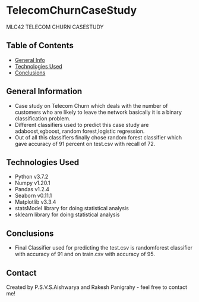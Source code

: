 # TelecomChurnCaseStudy
MLC42 TELECOM CHURN CASESTUDY
## Table of Contents
* [General Info](#general-information)
* [Technologies Used](#technologies-used)
* [Conclusions](#conclusions)

## General Information
- Case study on  Telecom Churn which deals with the number of customers who are likely to leave the network basically it is a binary classification problem.
- Different classifiers used to predict this case study are adaboost,xgboost, random forest,logistic regression.
- Out of all this classifiers finally chose random forest classifier which gave accuracy of 91 percent on test.csv with recall of 72.

## Technologies Used
- Python v3.7.2
- Numpy v1.20.1
- Pandas v1.2.4
- Seaborn v0.11.1
- Matplotlib v3.3.4
- statsModel library for doing statistical analysis
- sklearn library for doing statistical analysis

## Conclusions
- Final Classifier used for predicting the test.csv is randomforest classifier with accuracy of 91 and on train.csv with accuracy of 95.

## Contact
Created by P.S.V.S.Aishwarya and Rakesh Panigrahy - feel free to contact me!
